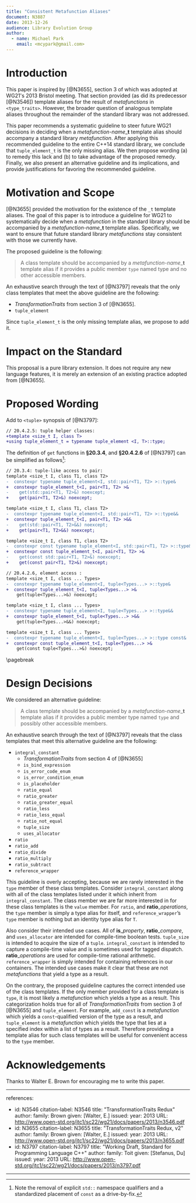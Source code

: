 ```yaml
---
title: "Consistent Metafunction Aliases"
document: N3887
date: 2013-12-26
audience: Library Evolution Group
author:
  - name: Michael Park
    email: <mcypark@gmail.com>
---
```


# Introduction

This paper is inspired by [@N3655], section 3 of which was adopted at WG21's
2013 Bristol meeting. That section provided (as did its predecessor [@N3546])
template aliases for the result of _metafunctions_ in `<type_traits>`.
However, the broader question of analogous template aliases throughout
the remainder of the standard library was not addressed.

This paper recommends a systematic guideline to steer future WG21 decisions
in deciding when a _metafunction-name_\_**t** template alias should accompany
a standard library _metafunction_. After applying this recommended guideline
to the entire C++14 standard library, we conclude that `tuple_element_t`
is the only missing alias. We then propose wording (a) to remedy this lack
and (b) to take advantage of the proposed remedy. Finally, we also present
an alternative guideline and its implications, and provide justifications
for favoring the recommended guideline.

# Motivation and Scope

[@N3655] provided the motivation for the existence of the `_t` template
aliases. The goal of this paper is to introduce a guideline for WG21 to
systematically decide when a _metafunction_ in the standard library should be
accompanied by a _metafunction-name_\_**t** template alias. Specifically,
we want to ensure that future standard library _metafunctions_ stay consistent
with those we currently have.

The proposed guideline is the following:

> A class template should be accompanied by a _metafunction-name_\_**t**
> template alias if it provides a public member `type` named type and no
> other accessible members.

An exhaustive search through the text of [@N3797] reveals that the only
class templates that meet the above guideline are the following:

  - _TransformationTraits_ from section 3 of [@N3655].
  - `tuple_element`

Since `tuple_element_t` is the only missing template alias, we propose to add it.

# Impact on the Standard

This proposal is a pure library extension. It does not require any new language
features, it is merely an extension of an existing practice adopted from
[@N3655].

# Proposed Wording

Add to `<tuple>` synopsis of [@N3797]:

```diff
// 20.4.2.5: tuple helper classes:
+template <size_t I, class T>
+using tuple_element_t = typename tuple_element <I, T>::type;
```

The definition of `get` functions in __§20.3.4__, and __§20.4.2.6__ of
[@N3797] can be simplified as follows[^1]:

```diff
// 20.3.4: tuple-like access to pair:
template <size_t I, class T1, class T2>
-  constexpr typename tuple_element<I, std::pair<T1, T2> >::type&
+  constexpr tuple_element_t<I, pair<T1, T2> >&
-    get(std::pair<T1, T2>&) noexcept;
+    get(pair<T1, T2>&) noexcept;

template <size_t I, class T1, class T2>
-  constexpr typename tuple_element<I, std::pair<T1, T2> >::type&&
+  constexpr tuple_element_t<I, pair<T1, T2> >&&
-    get(std::pair<T1, T2>&&) noexcept;
+    get(pair<T1, T2>&&) noexcept;

template <size_t I, class T1, class T2>
-  constexpr const typename tuple_element<I, std::pair<T1, T2> >::type&
+  constexpr const tuple_element_t<I, pair<T1, T2> >&
-    get(const std::pair<T1, T2>&) noexcept;
+    get(const pair<T1, T2>&) noexcept;

// 20.4.2.6, element access :
template <size_t I, class ... Types>
-  constexpr typename tuple_element<I, tuple<Types...> >::type&
+  constexpr tuple_element_t<I, tuple<Types...> >&
    get(tuple<Types...>&) noexcept;

template <size_t I, class ... Types>
-  constexpr typename tuple_element<I, tuple<Types...> >::type&&
+  constexpr tuple_element_t<I, tuple<Types...> >&&
    get(tuple<Types...>&&) noexcept;

template <size_t I, class ... Types>
-  constexpr typename tuple_element<I, tuple<Types...> >::type const&
+  constexpr const tuple_element_t<I, tuple<Types...> >&
    get(const tuple<Types...>&) noexcept;
```

[^1]: Note the removal of explicit `std::` namespace qualifiers and
      a standardized placement of `const` as a drive-by-fix.

\pagebreak

# Design Decisions

We considered an alternative guideline:

> A class template should be accompanied by a _metafunction-name_\_**t**
> template alias if it provides a public member type named `type` and
> possibly other accessible members.

An exhaustive search through the text of [@N3797] reveals that the class
templates that meet this alternative guideline are the following:

  - `integral_constant`
    - _TransformationTraits_ from section 4 of [@N3655]
    - `is_bind_expression`
    - `is_error_code_enum`
    - `is_error_condition_enum`
    - `is_placeholder`
    - `ratio_equal`
    - `ratio_greater`
    - `ratio_greater_equal`
    - `ratio_less`
    - `ratio_less_equal`
    - `ratio_not_equal`
    - `tuple_size`
    - `uses_allocator`
  - `ratio`
  - `ratio_add`
  - `ratio_divide`
  - `ratio_multiply`
  - `ratio_subtract`
  - `reference_wrapper`

This guideline is overly accepting, because we are rarely interested in
the `type` member of these class templates. Consider `integral_constant`
along with all of the class templates listed under it which inherit from
`integral_constant`. The class member we are far more interested in for these
class templates is the `value` member. For `ratio`, and __ratio__\_*operations*,
the `type` member is simply a type alias for itself, and `reference_wrapper`’s
`type` member is nothing but an identity type alias for `T`.

Also consider their intended use cases. All of __is__\_*property*,
__ratio__\_*compare*, and `uses_allocator` are intended for compile-time boolean
tests. `tuple_size` is intended to acquire the size of a `tuple`.
`integral_constant` is intended to capture a compile-time value and is sometimes
used for tagged dispatch. __ratio__\_*operations* are used for compile-time
rational arithmetic. `reference_wrapper` is simply intended for containing
references in our containers. The intended use cases make it clear that these
are not _metafunctions_ that yield a type as a result.

On the contrary, the proposed guideline captures the correct intended use of
the class templates. If the only member provided for a class template is `type`,
it is most likely a _metafunction_ which yields a type as a result. This
categorization holds true for all of _TransformationTraits_ from section 3 of
[@N3655] and `tuple_element`. For example, `add_const` is a _metafunction_
which yields a `const`-qualified version of the type as a result, and
`tuple_element` is a _metafunction_ which yields the type that lies at
a specified index within a list of types as a result. Therefore providing
a template alias for such class templates will be useful for convenient access
to the `type` member.

# Acknowledgements

Thanks to Walter E. Brown for encouraging me to write this paper.

---
references:
  - id: N3546
    citation-label: N3546
    title: "TransformationTraits Redux"
    author:
      family: Brown
      given: [Walter, E.]
    issued:
      year: 2013
    URL: http://www.open-std.org/jtc1/sc22/wg21/docs/papers/2013/n3546.pdf
  - id: N3655
    citation-label: N3655
    title: "TransformationTraits Redux, v2"
    author:
      family: Brown
      given: [Walter, E.]
    issued:
      year: 2013
    URL: http://www.open-std.org/jtc1/sc22/wg21/docs/papers/2013/n3655.pdf
  - id: N3797
    citation-label: N3797
    title: "Working Draft, Standard for Programming Language C++"
    author:
      family: Toit
      given: [Stefanus, Du]
    issued:
      year: 2013
    URL: http://www.open-std.org/jtc1/sc22/wg21/docs/papers/2013/n3797.pdf
---

